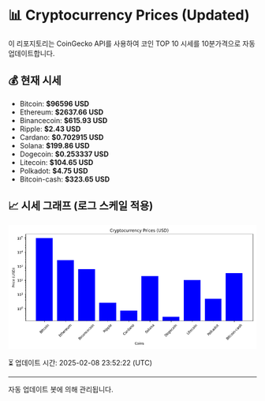 
# 📊 Cryptocurrency Prices (Updated)

이 리포지토리는 CoinGecko API를 사용하여 코인 TOP 10 시세를 10분가격으로 자동 업데이트합니다.

## 💰 현재 시세
- Bitcoin: **$96596 USD**
- Ethereum: **$2637.66 USD**
- Binancecoin: **$615.93 USD**
- Ripple: **$2.43 USD**
- Cardano: **$0.702915 USD**
- Solana: **$199.86 USD**
- Dogecoin: **$0.253337 USD**
- Litecoin: **$104.65 USD**
- Polkadot: **$4.75 USD**
- Bitcoin-cash: **$323.65 USD**

## 📈 시세 그래프 (로그 스케일 적용)
![Crypto Prices](crypto_prices.png)

⏳ 업데이트 시간: 2025-02-08 23:52:22 (UTC)

---
자동 업데이트 봇에 의해 관리됩니다.
